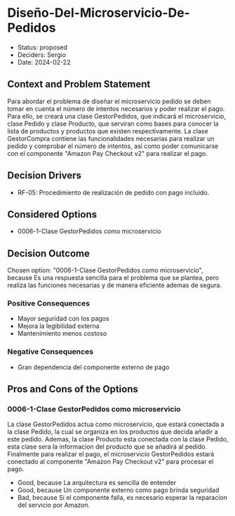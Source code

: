 # Diseño-Del-Microservicio-De-Pedidos

* Status: proposed
* Deciders: Sergio
* Date: 2024-02-22

## Context and Problem Statement

Para abordar el problema de diseñar el microservicio pedido se deben tomar en cuenta el número de intentos necesarios y poder realizar el pago. Para ello, se creará una clase GestorPedidos, que indicará el microservicio, clase Pedido y clase Producto, que serviran como bases para conocer la lista de productos y productos que existen respectivamente. La clase GestorCompra contiene las funcionalidades necesarias para realizar un pedido y comprobar el número de intentos, asi como poder comunicarse con el componente "Amazon Pay Checkout v2" para realizar el pago.

## Decision Drivers

* RF-05: Procedimiento de realización de pedido con pago incluido.

## Considered Options

* 0006-1-Clase GestorPedidos como microservicio

## Decision Outcome

Chosen option: "0006-1-Clase GestorPedidos como microservicio", because Es una respuesta sencilla para el problema que se plantea, pero realiza las funciones necesarias y de manera eficiente ademas de segura.

### Positive Consequences

* Mayor seguridad con los pagos
* Mejora la legibilidad externa
* Mantenimiento menos costoso

### Negative Consequences

* Gran dependencia del componente externo de pago

## Pros and Cons of the Options

### 0006-1-Clase GestorPedidos como microservicio

La clase GestorPedidos actua como microservicio, que estará conectada a la clase Pedido, la cual se organiza en los productos que decida añadir a este pedido. Ademas, la clase Producto esta conectada con la clase Pedido, esta clase sera la informacion del producto que se añadirá al pedido. Finalmente para realizar el pago, el microservicio GestorPedidos estará conectado al componente "Amazon Pay Checkout v2" para procesar el pago.

* Good, because La arquitectura es sencilla de entender
* Good, because Un componente externo como pago brinda seguridad
* Bad, because Si el componente falla, es necesario esperar la reparacion del servicio por Amazon.
